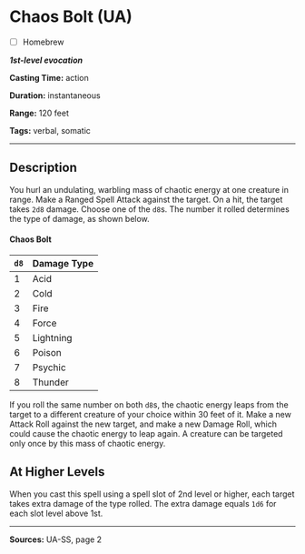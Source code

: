 # Chaos Bolt (UA)

- [ ] Homebrew

***1st-level evocation***

**Casting Time:** action

**Duration:** instantaneous

**Range:** 120 feet

**Tags:** verbal, somatic

---

## Description
You hurl an undulating, warbling mass of chaotic energy at one creature in range.
Make a Ranged Spell Attack against the target.
On a hit, the target takes `2d8` damage.
Choose one of the `d8`s.
The number it rolled determines the type of damage, as shown below.

#### Chaos Bolt
| `d8` | Damage Type |
|-----|-----|
| 1 | Acid |
| 2 | Cold |
| 3 | Fire |
| 4 | Force |
| 5 | Lightning |
| 6 | Poison |
| 7 | Psychic |
| 8 | Thunder |

If you roll the same number on both `d8`s, the chaotic energy leaps from the target to a different creature of your choice within 30 feet of it.
Make a new Attack Roll against the new target, and make a new Damage Roll, which could cause the chaotic energy to leap again.
A creature can be targeted only once by this mass of chaotic energy.

## At Higher Levels
When you cast this spell using a spell slot of 2nd level or higher, each target takes extra damage of the type rolled.
The extra damage equals `1d6` for each slot level above 1st.

---

**Sources:** UA-SS, page 2
